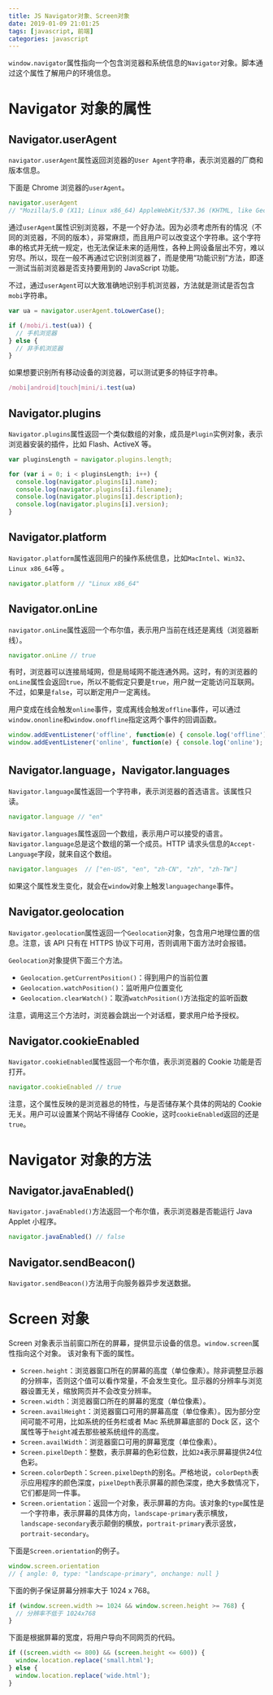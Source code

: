 ```yaml
---
title: JS Navigator对象、Screen对象
date: 2019-01-09 21:01:25
tags: [javascript, 前端]
categories: javascript
---
```


`window.navigator`属性指向一个包含浏览器和系统信息的`Navigator`对象。脚本通过这个属性了解用户的环境信息。
# Navigator 对象的属性
## Navigator.userAgent
`navigator.userAgent`属性返回浏览器的`User Agent`字符串，表示浏览器的厂商和版本信息。

下面是 Chrome 浏览器的`userAgent`。
```javascript
navigator.userAgent
// "Mozilla/5.0 (X11; Linux x86_64) AppleWebKit/537.36 (KHTML, like Gecko) Chrome/29.0.1547.57 Safari/537.36"
```
通过`userAgent`属性识别浏览器，不是一个好办法。因为必须考虑所有的情况（不同的浏览器，不同的版本），非常麻烦，而且用户可以改变这个字符串。这个字符串的格式并无统一规定，也无法保证未来的适用性，各种上网设备层出不穷，难以穷尽。所以，现在一般不再通过它识别浏览器了，而是使用“功能识别”方法，即逐一测试当前浏览器是否支持要用到的 JavaScript 功能。

不过，通过`userAgent`可以大致准确地识别手机浏览器，方法就是测试是否包含`mobi`字符串。
```javascript
var ua = navigator.userAgent.toLowerCase();

if (/mobi/i.test(ua)) {
  // 手机浏览器
} else {
  // 非手机浏览器
}
```
如果想要识别所有移动设备的浏览器，可以测试更多的特征字符串。
```javascript
/mobi|android|touch|mini/i.test(ua)
```
## Navigator.plugins
`Navigator.plugins`属性返回一个类似数组的对象，成员是`Plugin`实例对象，表示浏览器安装的插件，比如 Flash、ActiveX 等。
```javascript
var pluginsLength = navigator.plugins.length;

for (var i = 0; i < pluginsLength; i++) {
  console.log(navigator.plugins[i].name);
  console.log(navigator.plugins[i].filename);
  console.log(navigator.plugins[i].description);
  console.log(navigator.plugins[i].version);
}
```
## Navigator.platform
`Navigator.platform`属性返回用户的操作系统信息，比如`MacIntel`、`Win32`、`Linux x86_64`等 。
```javascript
navigator.platform // "Linux x86_64"
```
## Navigator.onLine
`navigator.onLine`属性返回一个布尔值，表示用户当前在线还是离线（浏览器断线）。
```javascript
navigator.onLine // true
```
有时，浏览器可以连接局域网，但是局域网不能连通外网。这时，有的浏览器的`onLine`属性会返回`true`，所以不能假定只要是`true`，用户就一定能访问互联网。不过，如果是`false`，可以断定用户一定离线。

用户变成在线会触发`online`事件，变成离线会触发`offline`事件，可以通过`window.ononline`和`window.onoffline`指定这两个事件的回调函数。
```javascript
window.addEventListener('offline', function(e) { console.log('offline'); });
window.addEventListener('online', function(e) { console.log('online'); });
```
## Navigator.language，Navigator.languages
`Navigator.language`属性返回一个字符串，表示浏览器的首选语言。该属性只读。
```javascript
navigator.language // "en"
```
`Navigator.languages`属性返回一个数组，表示用户可以接受的语言。`Navigator.language`总是这个数组的第一个成员。HTTP 请求头信息的`Accept-Language`字段，就来自这个数组。
```javascript
navigator.languages  // ["en-US", "en", "zh-CN", "zh", "zh-TW"]
```
如果这个属性发生变化，就会在`window`对象上触发`languagechange`事件。
## Navigator.geolocation
`Navigator.geolocation`属性返回一个`Geolocation`对象，包含用户地理位置的信息。注意，该 API 只有在 HTTPS 协议下可用，否则调用下面方法时会报错。

`Geolocation`对象提供下面三个方法。
- `Geolocation.getCurrentPosition()`：得到用户的当前位置
- `Geolocation.watchPosition()`：监听用户位置变化
- `Geolocation.clearWatch()`：取消`watchPosition()`方法指定的监听函数

注意，调用这三个方法时，浏览器会跳出一个对话框，要求用户给予授权。
## Navigator.cookieEnabled
`Navigator.cookieEnabled`属性返回一个布尔值，表示浏览器的 Cookie 功能是否打开。
```javascript
navigator.cookieEnabled // true
```
注意，这个属性反映的是浏览器总的特性，与是否储存某个具体的网站的 Cookie 无关。用户可以设置某个网站不得储存 Cookie，这时`cookieEnabled`返回的还是`true`。
# Navigator 对象的方法
## Navigator.javaEnabled()
`Navigator.javaEnabled()`方法返回一个布尔值，表示浏览器是否能运行 Java Applet 小程序。
```javascript
navigator.javaEnabled() // false
```
## Navigator.sendBeacon()
`Navigator.sendBeacon()`方法用于向服务器异步发送数据。
# Screen 对象
Screen 对象表示当前窗口所在的屏幕，提供显示设备的信息。`window.screen`属性指向这个对象。
该对象有下面的属性。
- `Screen.height`：浏览器窗口所在的屏幕的高度（单位像素）。除非调整显示器的分辨率，否则这个值可以看作常量，不会发生变化。显示器的分辨率与浏览器设置无关，缩放网页并不会改变分辨率。
- `Screen.width`：浏览器窗口所在的屏幕的宽度（单位像素）。
- `Screen.availHeight`：浏览器窗口可用的屏幕高度（单位像素）。因为部分空间可能不可用，比如系统的任务栏或者 Mac 系统屏幕底部的 Dock 区，这个属性等于`height`减去那些被系统组件的高度。
- `Screen.availWidth`：浏览器窗口可用的屏幕宽度（单位像素）。
- `Screen.pixelDepth`：整数，表示屏幕的色彩位数，比如`24`表示屏幕提供24位色彩。
- `Screen.colorDepth`：`Screen.pixelDepth`的别名。严格地说，`colorDepth`表示应用程序的颜色深度，`pixelDepth`表示屏幕的颜色深度，绝大多数情况下，它们都是同一件事。
- `Screen.orientation`：返回一个对象，表示屏幕的方向。该对象的`type`属性是一个字符串，表示屏幕的具体方向，`landscape-primary`表示横放，`landscape-secondary`表示颠倒的横放，`portrait-primary`表示竖放，`portrait-secondary`。

下面是`Screen.orientation`的例子。
```javascript
window.screen.orientation
// { angle: 0, type: "landscape-primary", onchange: null }
```
下面的例子保证屏幕分辨率大于 1024 x 768。
```javascript
if (window.screen.width >= 1024 && window.screen.height >= 768) {
  // 分辨率不低于 1024x768
}
```
下面是根据屏幕的宽度，将用户导向不同网页的代码。
```javascript
if ((screen.width <= 800) && (screen.height <= 600)) {
  window.location.replace('small.html');
} else {
  window.location.replace('wide.html');
}
```